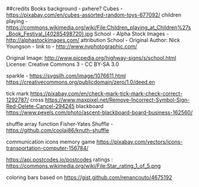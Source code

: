 

##credits
Books background - pxhere?
Cubes - https://pixabay.com/en/cubes-assorted-random-toys-677092/
children playing - https://commons.wikimedia.org/wiki/File:Children_playing_at_Children%27s_Book_Festival_(40285498720).jpg
School - Alpha Stock Images - http://alphastockimages.com/ attribution
School - Original Author: Nick Youngson - link to - http://www.nyphotographic.com/

Original Image: http://www.picpedia.org/highway-signs/s/school.html
License: Creative Commons 3 - CC BY-SA 3.0

sparkle - https://svgsilh.com/image/1076611.html https://creativecommons.org/publicdomain/zero/1.0/deed.en

tick mark https://pixabay.com/en/check-mark-tick-mark-check-correct-1292787/
cross https://www.maxpixel.net/Remove-Incorrect-Symbol-Sign-Red-Delete-Cancel-294245
blackboard https://www.pexels.com/photo/ascent-blackboard-board-business-162560/

shuffle array function Fisher-Yates Shuffle - https://github.com/coolaj86/knuth-shuffle

communication icons memory game https://pixabay.com/vectors/icons-transportation-computer-156784/

https://api.postcodes.io/postcodes
ratings : https://commons.wikimedia.org/wiki/File:Star_rating_1_of_5.png

coloring bars based on https://gist.github.com/renancouto/4675192